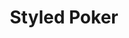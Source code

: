 ---
slug: "/projects/styled-poker"
title: "Styled Poker"
tech: "HTML, CSS, JS, React, Styled Components"
---